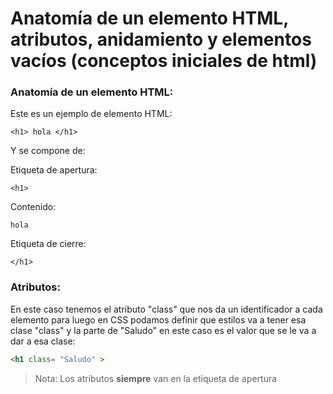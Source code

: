 # Anatomía de un elemento HTML, atributos, anidamiento y elementos vacíos (conceptos iniciales de html)


### Anatomía de un elemento HTML:

Este es un ejemplo de elemento HTML:
```
<h1> hola </h1>
```

Y se compone de:

Etiqueta de apertura:
```
<h1>
```

Contenido:
```
hola
```

Etiqueta de cierre: 
```
</h1>
```

### Atributos:
En este caso tenemos el atributo "class" que nos da un identificador a cada elemento para luego en CSS podamos definir que estilos va a tener esa clase "class" y la parte de "Saludo" en este caso es el valor que se le va a dar a esa clase:
 ```html
 <h1 class= "Saludo" > 
 ```
>Nota: Los atributos **siempre** van en la etiqueta de apertura